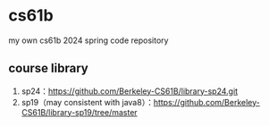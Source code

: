 # cs61b
my own cs61b 2024 spring code repository

## course library
1. sp24：https://github.com/Berkeley-CS61B/library-sp24.git
2. sp19（may consistent with java8）：https://github.com/Berkeley-CS61B/library-sp19/tree/master
